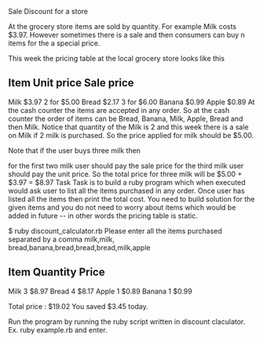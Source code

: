 Sale Discount for a store

At the grocery store items are sold by quantity. For example Milk costs $3.97. However sometimes there is a sale and then consumers can buy n items for the a special price.

This week the pricing table at the local grocery store looks like this

Item     Unit price        Sale price
--------------------------------------
Milk      $3.97            2 for $5.00
Bread     $2.17            3 for $6.00
Banana    $0.99
Apple     $0.89
At the cash counter the items are accepted in any order. So at the cash counter the order of items can be Bread, Banana, Milk, Apple, Bread and then Milk. Notice that quantity of the Milk is 2 and this week there is a sale on Milk if 2 milk is purchased. So the price applied for milk should be $5.00.

Note that if the user buys three milk then

for the first two milk user should pay the sale price
for the third milk user should pay the unit price.
So the total price for three milk will be $5.00 + $3.97 = $8.97
Task
Task is to build a ruby program which when executed would ask user to list all the items purchased in any order. Once user has listed all the items then print the total cost. You need to build solution for the given items and you do not need to worry about items which would be added in future -- in other words the pricing table is static.

$ ruby discount_calculator.rb
Please enter all the items purchased separated by a comma
milk,milk, bread,banana,bread,bread,bread,milk,apple

Item     Quantity      Price
--------------------------------------
Milk      3            $8.97
Bread     4            $8.17
Apple     1            $0.89
Banana    1            $0.99  

Total price : $19.02
You saved $3.45 today.

Run the program by running the ruby script written in discount claculator.
Ex. ruby example.rb and enter.
